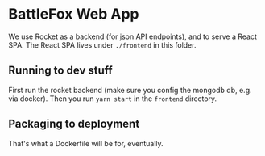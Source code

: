 # BattleFox Web App
We use Rocket as a backend (for json API endpoints), and to serve a React SPA.
The React SPA lives under `./frontend` in this folder.

## Running to dev stuff
First run the rocket backend (make sure you config the mongodb db, e.g. via docker).
Then you run `yarn start` in the `frontend` directory.

## Packaging to deployment
That's what a Dockerfile will be for, eventually.